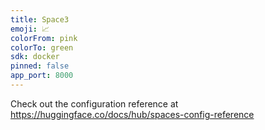 ```yaml
---
title: Space3
emoji: 📈
colorFrom: pink
colorTo: green
sdk: docker
pinned: false
app_port: 8000
---
```


Check out the configuration reference at https://huggingface.co/docs/hub/spaces-config-reference
